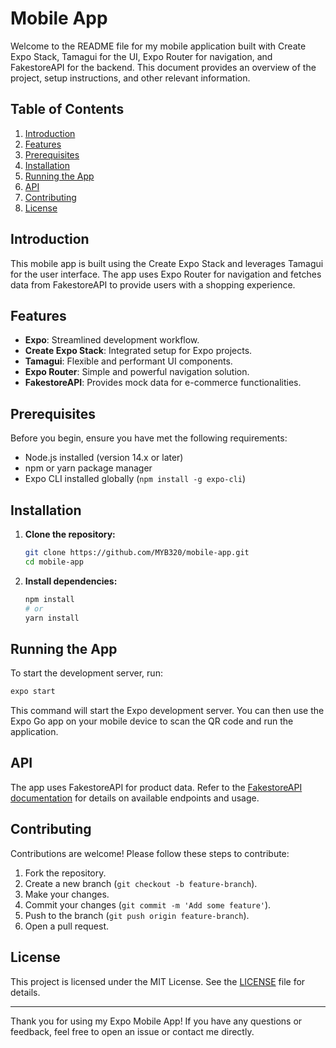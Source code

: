 # Mobile App

Welcome to the README file for my mobile application built with Create Expo Stack, Tamagui for the UI, Expo Router for navigation, and FakestoreAPI for the backend. This document provides an overview of the project, setup instructions, and other relevant information.

## Table of Contents

1. [Introduction](#introduction)
2. [Features](#features)
3. [Prerequisites](#prerequisites)
4. [Installation](#installation)
5. [Running the App](#running-the-app)
6. [API](#api)
7. [Contributing](#contributing)
8. [License](#license)

## Introduction

This mobile app is built using the Create Expo Stack and leverages Tamagui for the user interface. The app uses Expo Router for navigation and fetches data from FakestoreAPI to provide users with a shopping experience.

## Features

- **Expo**: Streamlined development workflow.
- **Create Expo Stack**: Integrated setup for Expo projects.
- **Tamagui**: Flexible and performant UI components.
- **Expo Router**: Simple and powerful navigation solution.
- **FakestoreAPI**: Provides mock data for e-commerce functionalities.

## Prerequisites

Before you begin, ensure you have met the following requirements:

- Node.js installed (version 14.x or later)
- npm or yarn package manager
- Expo CLI installed globally (`npm install -g expo-cli`)

## Installation

1. **Clone the repository:**

   ```sh
   git clone https://github.com/MYB320/mobile-app.git
   cd mobile-app
   ```

2. **Install dependencies:**
   ```sh
   npm install
   # or
   yarn install
   ```

## Running the App

To start the development server, run:

```sh
expo start
```

This command will start the Expo development server. You can then use the Expo Go app on your mobile device to scan the QR code and run the application.

## API

The app uses FakestoreAPI for product data. Refer to the [FakestoreAPI documentation](https://fakestoreapi.com/docs) for details on available endpoints and usage.

## Contributing

Contributions are welcome! Please follow these steps to contribute:

1. Fork the repository.
2. Create a new branch (`git checkout -b feature-branch`).
3. Make your changes.
4. Commit your changes (`git commit -m 'Add some feature'`).
5. Push to the branch (`git push origin feature-branch`).
6. Open a pull request.

## License

This project is licensed under the MIT License. See the [LICENSE](LICENSE) file for details.

---

Thank you for using my Expo Mobile App! If you have any questions or feedback, feel free to open an issue or contact me directly.
